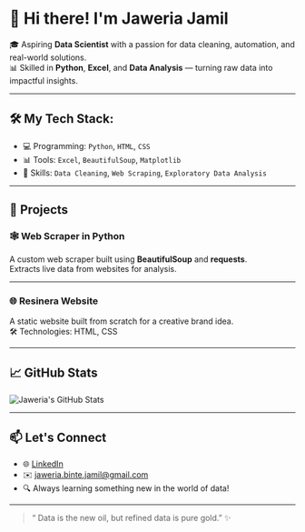 # 👋 Hi there! I'm Jaweria Jamil

🎓 Aspiring **Data Scientist** with a passion for data cleaning, automation, and real-world solutions.  
📊 Skilled in **Python**, **Excel**, and **Data Analysis** — turning raw data into impactful insights.

---

## 🛠️ My Tech Stack:
- 💻 Programming: `Python`, `HTML`, `CSS`
- 📊 Tools: `Excel`, `BeautifulSoup`, `Matplotlib`
- 🧹 Skills: `Data Cleaning`, `Web Scraping`, `Exploratory Data Analysis`

---

## 🚀 Projects

### 🕸️ Web Scraper in Python
A custom web scraper built using **BeautifulSoup** and **requests**.  
Extracts live data from websites for analysis.  


---

### 🌐 Resinera Website
A static website built from scratch for a creative brand idea.  
🛠️ Technologies: HTML, CSS  


---

## 📈 GitHub Stats
![Jaweria's GitHub Stats](https://github-readme-stats.vercel.app/api?username=jaweria-jamil&show_icons=true&theme=radical)

---

## 📫 Let's Connect
- 🌐 [LinkedIn](https://www.linkedin.com/in/javeria-jamil-97189330a)
- ✉️ jaweria.binte.jamil@gmail.com
- 🔍 Always learning something new in the world of data!

---

> “ Data is the new oil, but refined data is pure gold.” ✨
